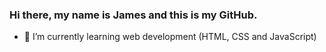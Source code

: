 ### Hi there, my name is James and this is my GitHub.

- 🌱 I’m currently learning web development (HTML, CSS and JavaScript)

<!--



-->
